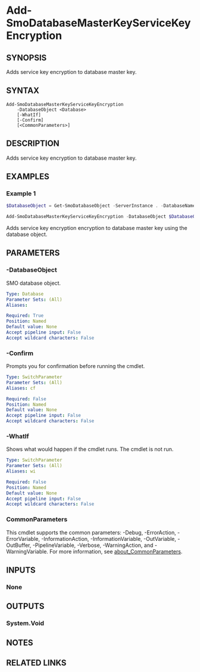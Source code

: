 ﻿---
external help file: SqlServerTools-help.xml
Module Name: SqlServerTools
online version:
schema: 2.0.0
---

# Add-SmoDatabaseMasterKeyServiceKeyEncryption

## SYNOPSIS
Adds service key encryption to database master key.

## SYNTAX

```
Add-SmoDatabaseMasterKeyServiceKeyEncryption
	-DatabaseObject <Database>
	[-WhatIf]
	[-Confirm]
	[<CommonParameters>]
```

## DESCRIPTION
Adds service key encryption to database master key.

## EXAMPLES

### Example 1
```powershell
$DatabaseObject = Get-SmoDatabaseObject -ServerInstance . -DatabaseName AdventureWorks

Add-SmoDatabaseMasterKeyServiceKeyEncryption -DatabaseObject $DatabaseObject
```

Adds service key encryption encryption to database master key using the database object.

## PARAMETERS

### -DatabaseObject
SMO database object.

```yaml
Type: Database
Parameter Sets: (All)
Aliases:

Required: True
Position: Named
Default value: None
Accept pipeline input: False
Accept wildcard characters: False
```

### -Confirm
Prompts you for confirmation before running the cmdlet.

```yaml
Type: SwitchParameter
Parameter Sets: (All)
Aliases: cf

Required: False
Position: Named
Default value: None
Accept pipeline input: False
Accept wildcard characters: False
```

### -WhatIf
Shows what would happen if the cmdlet runs.
The cmdlet is not run.

```yaml
Type: SwitchParameter
Parameter Sets: (All)
Aliases: wi

Required: False
Position: Named
Default value: None
Accept pipeline input: False
Accept wildcard characters: False
```

### CommonParameters
This cmdlet supports the common parameters: -Debug, -ErrorAction, -ErrorVariable, -InformationAction, -InformationVariable, -OutVariable, -OutBuffer, -PipelineVariable, -Verbose, -WarningAction, and -WarningVariable. For more information, see [about_CommonParameters](http://go.microsoft.com/fwlink/?LinkID=113216).

## INPUTS

### None

## OUTPUTS

### System.Void

## NOTES

## RELATED LINKS
